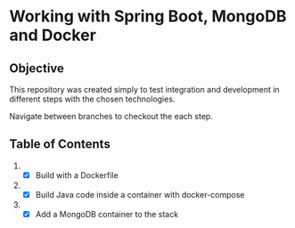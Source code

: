 # Working with Spring Boot, MongoDB and Docker

## Objective

This repository was created simply to test integration and development in different steps with the chosen technologies.

Navigate between branches to checkout the each step.

## Table of Contents

1. - [x] Build with a Dockerfile 
2. - [x] Build Java code inside a container with docker-compose
3. - [x] Add a MongoDB container to the stack